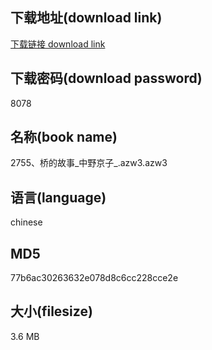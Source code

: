 ## 下载地址(download link)
[下载链接 download link](https://voluble-croquembouche-d321dc.netlify.app/?s=2755%E3%80%81%E6%A1%A5%E7%9A%84%E6%95%85%E4%BA%8B_%E4%B8%AD%E9%87%8E%E4%BA%AC%E5%AD%90_.azw3)

## 下载密码(download password)
8078

## 名称(book name)
2755、桥的故事_中野京子_.azw3.azw3

## 语言(language)
chinese

## MD5
77b6ac30263632e078d8c6cc228cce2e

## 大小(filesize)
3.6 MB
